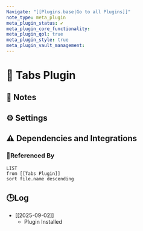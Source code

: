 ```yaml
---
Navigate: "[[Plugins.base|Go to all Plugins]]"
note_type: meta_plugin
meta_plugin_status: ✔️
meta_plugin_core_functionality:
meta_plugin_qol: true
meta_plugin_style: true
meta_plugin_vault_management:
---
```

# 🔌 Tabs Plugin

## 📝 Notes

## ⚙️ Settings

## ⚠️ Dependencies and Integrations

### 🔗Referenced By

```dataview
LIST
from [[Tabs Plugin]]
sort file.name descending
```

## 🕒Log

- [[2025-09-02]]
	- Plugin Installed
